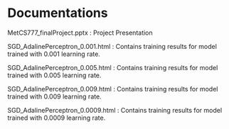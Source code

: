 
# Documentations 

MetCS777_finalProject.pptx : Project Presentation

SGD_AdalinePerceptron_0.001.html : Contains training results for model trained with 0.001 learning rate.

SGD_AdalinePerceptron_0.005.html : Contains training results for model trained with 0.005 learning rate.

SGD_AdalinePerceptron_0.009.html : Contains training results for model trained with 0.009 learning rate.

SGD_AdalinePerceptron_0.0009.html : Contains training results for model trained with 0.0009 learning rate.





